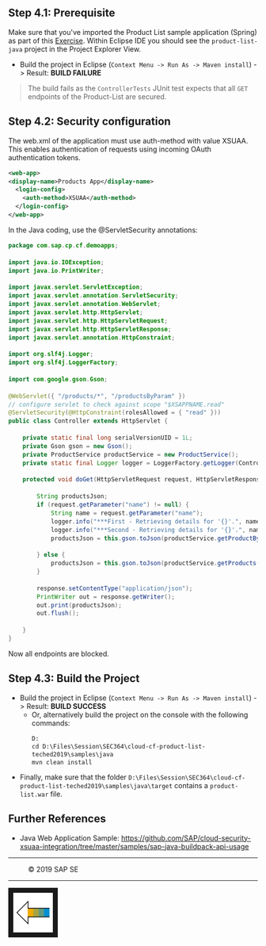 
## Step 4.1: Prerequisite
Make sure that you've imported the Product List sample application (Spring) as part of this [Exercise](/docs/02_clone/README.md).
Within Eclipse IDE you should see the `product-list-java` project in the Project Explorer View.

* Build the project in Eclipse (`Context Menu -> Run As -> Maven install`) -> Result: **BUILD FAILURE**

> The build fails as the `ControllerTests` JUnit test expects that all `GET` endpoints of the Product-List are secured.  

## Step 4.2: Security configuration

The web.xml of the application must use auth-method with value XSUAA. This enables authentication of requests using incoming OAuth authentication tokens.

```xml
<web-app>
<display-name>Products App</display-name>
  <login-config> 
    <auth-method>XSUAA</auth-method>
  </login-config> 
</web-app> 
```

In the Java coding, use the @ServletSecurity annotations:
```java
package com.sap.cp.cf.demoapps;

import java.io.IOException;
import java.io.PrintWriter;

import javax.servlet.ServletException;
import javax.servlet.annotation.ServletSecurity;
import javax.servlet.annotation.WebServlet;
import javax.servlet.http.HttpServlet;
import javax.servlet.http.HttpServletRequest;
import javax.servlet.http.HttpServletResponse;
import javax.servlet.annotation.HttpConstraint;

import org.slf4j.Logger;
import org.slf4j.LoggerFactory;

import com.google.gson.Gson;

@WebServlet({ "/products/*", "/productsByParam" })
// configure servlet to check against scope "$XSAPPNAME.read"
@ServletSecurity(@HttpConstraint(rolesAllowed = { "read" }))
public class Controller extends HttpServlet {

	private static final long serialVersionUID = 1L;
	private Gson gson = new Gson();
	private ProductService productService = new ProductService();
	private static final Logger logger = LoggerFactory.getLogger(Controller.class);

	protected void doGet(HttpServletRequest request, HttpServletResponse response) throws ServletException, IOException {

		String productsJson;
		if (request.getParameter("name") != null) {
			String name = request.getParameter("name");
			logger.info("***First - Retrieving details for '{}'.", name);
			logger.info("***Second - Retrieving details for '{}'.", name);
			productsJson = this.gson.toJson(productService.getProductByName(name));

		} else {
			productsJson = this.gson.toJson(productService.getProducts());
		}

		response.setContentType("application/json");
		PrintWriter out = response.getWriter();
		out.print(productsJson);
		out.flush();

	}
}
```

Now all endpoints are blocked.


## Step 4.3: Build the Project
* Build the project in Eclipse (`Context Menu -> Run As -> Maven install`) -> Result: **BUILD SUCCESS**
  * Or, alternatively build the project on the console with the following commands:
    ```
    D:
    cd D:\Files\Session\SEC364\cloud-cf-product-list-teched2019\samples\java
    mvn clean install
    ```
* Finally, make sure that the folder `D:\Files\Session\SEC364\cloud-cf-product-list-teched2019\samples\java\target` contains a `product-list.war` file. 

## Further References
- Java Web Application Sample: https://github.com/SAP/cloud-security-xsuaa-integration/tree/master/samples/sap-java-buildpack-api-usage

***
<dl>
  <dd>
  <div class="footer">&copy; 2019 SAP SE</div>
  </dd>
</dl>
<hr>
<a href="/docs/09_secure/README.md#step-5-deploy-approuter-and-application-to-cloud-foundry">
  <img src="/docs/img/arrow_left.png" height="80" border="10" align="left" alt="Continue Exercise" title="Continue Exercise: Secure application">
</a>